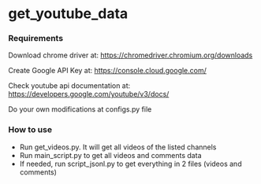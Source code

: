 # get_youtube_data
### Requirements
Download chrome driver at: https://chromedriver.chromium.org/downloads

Create Google API Key at: https://console.cloud.google.com/

Check youtube api documentation at: https://developers.google.com/youtube/v3/docs/

Do your own modifications at configs.py file


### How to use
- Run get_videos.py. It will get all videos of the listed channels
- Run main_script.py to get all videos and comments data
- If needed, run script_jsonl.py to get everything in 2 files (videos and comments)
